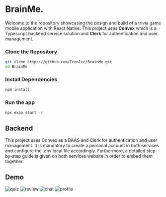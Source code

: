 # BrainMe.
Welcome to the repository showcasing the design and build of a trivia game mobile application with React Native. This project uses **Convex** which is a Typescript backend service solution and **Clerk** for authentication and user management. 

### Clone the Repository

```bash
git clone https://github.com/Icon1cc/BrainMe.git
cd BrainMe
```

### Install Dependencies

```bash
npm install
```

### Run the app

```bash
npx expo start -c
```

## Backend

This project uses Convex as a BAAS and Clerk for authentication and user management. It is mandatory to create a personal account in both services and configure the .env.local file accordingly. Furthermore, a detailed step-by-step guide is given on both services website in order to embed them together.

## Demo
![quiz](https://github.com/user-attachments/assets/930cf37d-eade-4cb2-8c6e-8c40f06e7d33) ![review](https://github.com/user-attachments/assets/c3f2e4f0-840d-4221-82b1-87521288c731)
![chat](https://github.com/user-attachments/assets/bfcbd311-2dc0-4129-99dd-652126943bb7) ![profile](https://github.com/user-attachments/assets/a20fc6c2-9e21-400a-80d4-d9b7b662a81a)



